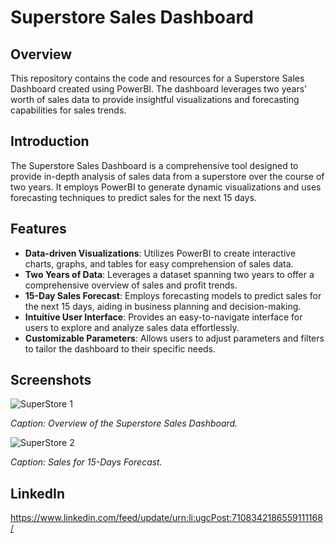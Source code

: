 # Superstore Sales Dashboard

## Overview

This repository contains the code and resources for a Superstore Sales Dashboard created using PowerBI. The dashboard leverages two years' worth of sales data to provide insightful visualizations and forecasting capabilities for sales trends.

## Introduction

The Superstore Sales Dashboard is a comprehensive tool designed to provide in-depth analysis of sales data from a superstore over the course of two years. It employs PowerBI to generate dynamic visualizations and uses forecasting techniques to predict sales for the next 15 days.

## Features

- **Data-driven Visualizations**: Utilizes PowerBI to create interactive charts, graphs, and tables for easy comprehension of sales data.
- **Two Years of Data**: Leverages a dataset spanning two years to offer a comprehensive overview of sales and profit trends.
- **15-Day Sales Forecast**: Employs forecasting models to predict sales for the next 15 days, aiding in business planning and decision-making.
- **Intuitive User Interface**: Provides an easy-to-navigate interface for users to explore and analyze sales data effortlessly.
- **Customizable Parameters**: Allows users to adjust parameters and filters to tailor the dashboard to their specific needs.

## Screenshots

![SuperStore 1](https://github.com/TharunRanga/Super-Store-Sales-Dashboard/assets/131694568/d9cf9f80-eb56-401c-aed6-8b92f0bee1df)

*Caption: Overview of the Superstore Sales Dashboard.*

![SuperStore 2](https://github.com/TharunRanga/Super-Store-Sales-Dashboard/assets/131694568/4519b933-cdeb-47f8-863f-5acb7c5ff1b9)

*Caption: Sales for 15-Days Forecast.*

## LinkedIn 
https://www.linkedin.com/feed/update/urn:li:ugcPost:7108342186559111168/
